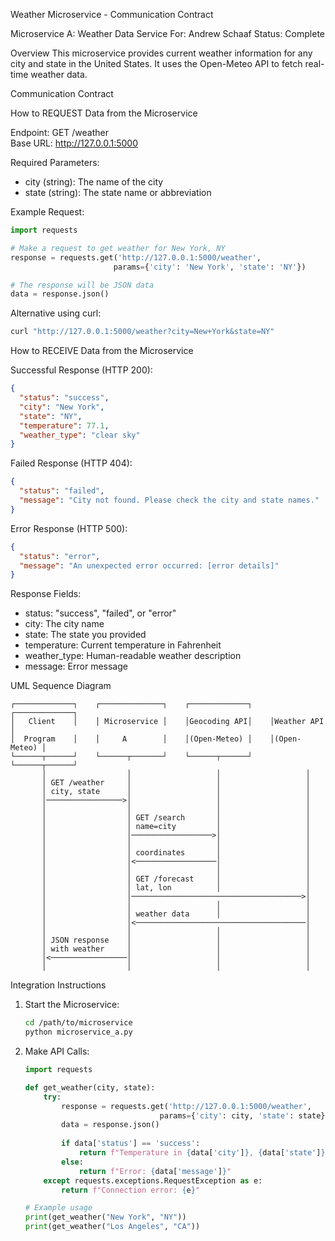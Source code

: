 Weather Microservice - Communication Contract

Microservice A: Weather Data Service
For: Andrew Schaaf
Status: Complete

Overview
This microservice provides current weather information for any city and state in the United States. It uses the Open-Meteo API to fetch real-time weather data.

Communication Contract

How to REQUEST Data from the Microservice

Endpoint: GET /weather  
Base URL: http://127.0.0.1:5000

Required Parameters:
- city (string): The name of the city
- state (string): The state name or abbreviation

Example Request:
```python
import requests

# Make a request to get weather for New York, NY
response = requests.get('http://127.0.0.1:5000/weather', 
                       params={'city': 'New York', 'state': 'NY'})

# The response will be JSON data
data = response.json()
```

Alternative using curl:
```bash
curl "http://127.0.0.1:5000/weather?city=New+York&state=NY"
```

How to RECEIVE Data from the Microservice

Successful Response (HTTP 200):
```json
{
  "status": "success",
  "city": "New York",
  "state": "NY",
  "temperature": 77.1,
  "weather_type": "clear sky"
}
```

Failed Response (HTTP 404):
```json
{
  "status": "failed",
  "message": "City not found. Please check the city and state names."
}
```

Error Response (HTTP 500):
```json
{
  "status": "error",
  "message": "An unexpected error occurred: [error details]"
}
```

Response Fields:
- status: "success", "failed", or "error"
- city: The city name
- state: The state you provided
- temperature: Current temperature in Fahrenheit
- weather_type: Human-readable weather description
- message: Error message

UML Sequence Diagram

```
┌─────────────┐    ┌──────────────┐    ┌─────────────┐    ┌─────────────┐
│   Client    │    │ Microservice │    │Geocoding API│    │Weather API  │
│  Program    │    │     A        │    │(Open-Meteo) │    │(Open-Meteo) │
└──────┬──────┘    └──────┬───────┘    └──────┬──────┘    └──────┬──────┘
       │                  │                   │                   │
       │ GET /weather     │                   │                   │
       │ city, state      │                   │                   │
       │─────────────────>│                   │                   │
       │                  │                   │                   │
       │                  │ GET /search       │                   │
       │                  │ name=city         │                   │
       │                  │──────────────────>│                   │
       │                  │                   │                   │
       │                  │ coordinates       │                   │
       │                  │<──────────────────│                   │
       │                  │                   │                   │
       │                  │ GET /forecast     │                   │
       │                  │ lat, lon          │                   │
       │                  │──────────────────────────────────────>│
       │                  │                   │                   │
       │                  │ weather data      │                   │
       │                  │<──────────────────────────────────────│
       │                  │                   │                   │
       │ JSON response    │                   │                   │
       │ with weather     │                   │                   │
       │<─────────────────│                   │                   │
       │                  │                   │                   │
```

Integration Instructions

1. Start the Microservice:
   ```bash
   cd /path/to/microservice
   python microservice_a.py
   ```

2. Make API Calls:
   ```python
   import requests
   
   def get_weather(city, state):
       try:
           response = requests.get('http://127.0.0.1:5000/weather', 
                                 params={'city': city, 'state': state})
           data = response.json()
           
           if data['status'] == 'success':
               return f"Temperature in {data['city']}, {data['state']}: {data['temperature']}°F, {data['weather_type']}"
           else:
               return f"Error: {data['message']}"
       except requests.exceptions.RequestException as e:
           return f"Connection error: {e}"
   
   # Example usage
   print(get_weather("New York", "NY"))
   print(get_weather("Los Angeles", "CA"))
   ```
